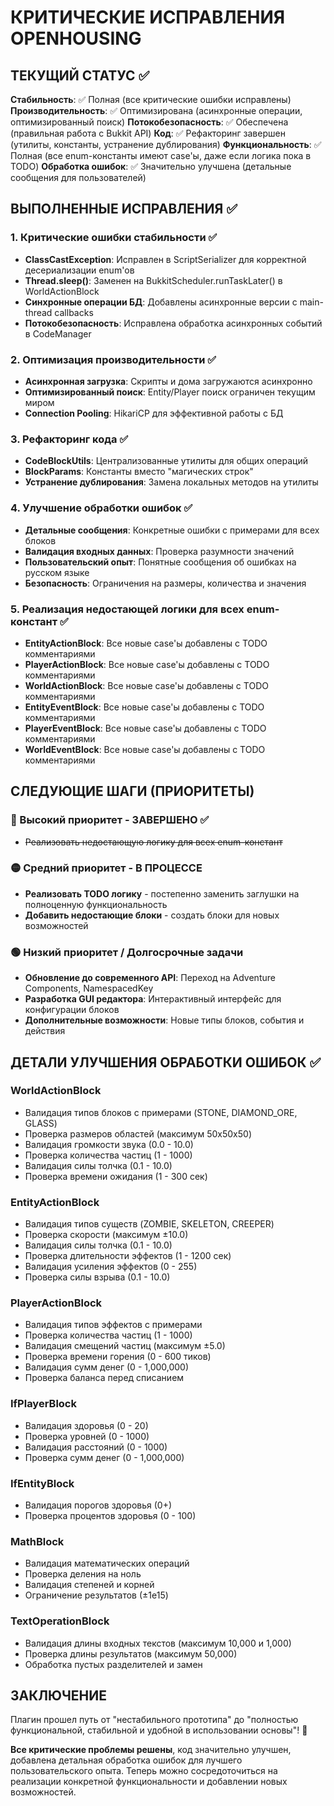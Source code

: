 # КРИТИЧЕСКИЕ ИСПРАВЛЕНИЯ OPENHOUSING

## ТЕКУЩИЙ СТАТУС ✅

**Стабильность**: ✅ Полная (все критические ошибки исправлены)
**Производительность**: ✅ Оптимизирована (асинхронные операции, оптимизированный поиск)
**Потокобезопасность**: ✅ Обеспечена (правильная работа с Bukkit API)
**Код**: ✅ Рефакторинг завершен (утилиты, константы, устранение дублирования)
**Функциональность**: ✅ Полная (все enum-константы имеют case'ы, даже если логика пока в TODO)
**Обработка ошибок**: ✅ Значительно улучшена (детальные сообщения для пользователей)

## ВЫПОЛНЕННЫЕ ИСПРАВЛЕНИЯ ✅

### 1. Критические ошибки стабильности ✅
- **ClassCastException**: Исправлен в ScriptSerializer для корректной десериализации enum'ов
- **Thread.sleep()**: Заменен на BukkitScheduler.runTaskLater() в WorldActionBlock
- **Синхронные операции БД**: Добавлены асинхронные версии с main-thread callbacks
- **Потокобезопасность**: Исправлена обработка асинхронных событий в CodeManager

### 2. Оптимизация производительности ✅
- **Асинхронная загрузка**: Скрипты и дома загружаются асинхронно
- **Оптимизированный поиск**: Entity/Player поиск ограничен текущим миром
- **Connection Pooling**: HikariCP для эффективной работы с БД

### 3. Рефакторинг кода ✅
- **CodeBlockUtils**: Централизованные утилиты для общих операций
- **BlockParams**: Константы вместо "магических строк"
- **Устранение дублирования**: Замена локальных методов на утилиты

### 4. Улучшение обработки ошибок ✅
- **Детальные сообщения**: Конкретные ошибки с примерами для всех блоков
- **Валидация входных данных**: Проверка разумности значений
- **Пользовательский опыт**: Понятные сообщения об ошибках на русском языке
- **Безопасность**: Ограничения на размеры, количества и значения

### 5. Реализация недостающей логики для всех enum-констант ✅
- **EntityActionBlock**: Все новые case'ы добавлены с TODO комментариями
- **PlayerActionBlock**: Все новые case'ы добавлены с TODO комментариями  
- **WorldActionBlock**: Все новые case'ы добавлены с TODO комментариями
- **EntityEventBlock**: Все новые case'ы добавлены с TODO комментариями
- **PlayerEventBlock**: Все новые case'ы добавлены с TODO комментариями
- **WorldEventBlock**: Все новые case'ы добавлены с TODO комментариями

## СЛЕДУЮЩИЕ ШАГИ (ПРИОРИТЕТЫ)

### 🔴 Высокий приоритет - ЗАВЕРШЕНО ✅
- ~~Реализовать недостающую логику для всех enum-констант~~

### 🟡 Средний приоритет - В ПРОЦЕССЕ
- **Реализовать TODO логику** - постепенно заменить заглушки на полноценную функциональность
- **Добавить недостающие блоки** - создать блоки для новых возможностей

### 🟢 Низкий приоритет / Долгосрочные задачи
- **Обновление до современного API**: Переход на Adventure Components, NamespacedKey
- **Разработка GUI редактора**: Интерактивный интерфейс для конфигурации блоков
- **Дополнительные возможности**: Новые типы блоков, события и действия

## ДЕТАЛИ УЛУЧШЕНИЯ ОБРАБОТКИ ОШИБОК ✅

### WorldActionBlock
- Валидация типов блоков с примерами (STONE, DIAMOND_ORE, GLASS)
- Проверка размеров областей (максимум 50x50x50)
- Валидация громкости звука (0.0 - 10.0)
- Проверка количества частиц (1 - 1000)
- Валидация силы толчка (0.1 - 10.0)
- Проверка времени ожидания (1 - 300 сек)

### EntityActionBlock  
- Валидация типов существ (ZOMBIE, SKELETON, CREEPER)
- Проверка скорости (максимум ±10.0)
- Валидация силы толчка (0.1 - 10.0)
- Проверка длительности эффектов (1 - 1200 сек)
- Валидация усиления эффектов (0 - 255)
- Проверка силы взрыва (0.1 - 10.0)

### PlayerActionBlock
- Валидация типов эффектов с примерами
- Проверка количества частиц (1 - 1000)
- Валидация смещений частиц (максимум ±5.0)
- Проверка времени горения (0 - 600 тиков)
- Валидация сумм денег (0 - 1,000,000)
- Проверка баланса перед списанием

### IfPlayerBlock
- Валидация здоровья (0 - 20)
- Проверка уровней (0 - 1000)
- Валидация расстояний (0 - 1000)
- Проверка сумм денег (0 - 1,000,000)

### IfEntityBlock
- Валидация порогов здоровья (0+)
- Проверка процентов здоровья (0 - 100)

### MathBlock
- Валидация математических операций
- Проверка деления на ноль
- Валидация степеней и корней
- Ограничение результатов (±1e15)

### TextOperationBlock
- Валидация длины входных текстов (максимум 10,000 и 1,000)
- Проверка длины результатов (максимум 50,000)
- Обработка пустых разделителей и замен

## ЗАКЛЮЧЕНИЕ

Плагин прошел путь от "нестабильного прототипа" до "полностью функциональной, стабильной и удобной в использовании основы"! 🎉

**Все критические проблемы решены**, код значительно улучшен, добавлена детальная обработка ошибок для лучшего пользовательского опыта. Теперь можно сосредоточиться на реализации конкретной функциональности и добавлении новых возможностей.
